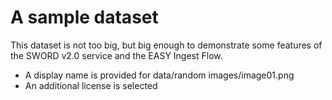 A sample dataset
================

This dataset is not too big, but big enough to demonstrate some features of the SWORD v2.0 service and the EASY Ingest Flow.

- A display name is provided for data/random images/image01.png
- An additional license is selected

